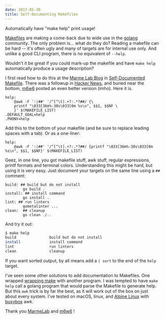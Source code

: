```yaml
---
date: 2017-05-30
title: Self-Documenting Makefiles
---
```

Automatically have "make help" print usage!<!--more-->

[Makefiles](https://www.gnu.org/software/make/manual/html_node/Introduction.html) are making a come-back due to wide use in the [golang](https://golang.org) community. The only problem is... what do they do? Reading a makefile can be hard -- it's often ugly and many of targets are for internal use only.  And unlike a good CLI program, there is no equivalent of `--help`.  

Wouldn't it be great if you could mark-up the makefile and have `make help` automatically produce a usage description?

I first read how to do this at the [Marme Lab Blog](https://marmelab.com/blog/) in [Self-Documented Makefile](https://marmelab.com/blog/2016/02/29/auto-documented-makefile.html). There was a followup in [Hacker News](https://news.ycombinator.com/item?id=11195539), and buried near the bottom, [m6w6](https://news.ycombinator.com/user?id=m6w6) posted an even better version (imho).  Here it is.

```make
help:
	@awk -F ':|##' '/^[^\t].+?:.*?##/ {\
	printf "\033[36m%-30s\033[0m %s\n", $$1, $$NF \
	}' $(MAKEFILE_LIST)
.DEFAULT_GOAL=help
.PHONY=help
```

Add this to the bottom of your makefile (and be sure to replace leading spaces with a tab).  Or as a one-liner:

```make
help:
	@awk -F ':|##' '/^[^\t].+?:.*?##/ {printf "\033[36m%-30s\033[0m %s\n", $$1, $$NF}' $(MAKEFILE_LIST)    
```

Geez, in one line, you got makefile stuff, awk stuff, regular expressions, printf formats and terminal colors.  Understanding this might be hard, but using it is very easy.  Just document your targets on the same line using a `##` comment:

```make
build: ## build but do not install
        go build .
install: ## install command
        go install .
lint: ## run linters
        gometalinter ...
clean:  ## cleanup
        go clean ./..
```

And try it out:

```sh
$ make help
build               build but do not install
install             install command
lint                run linters
clean               cleanup
```

If you want sorted output, by all means add a `| sort` to the end of the `help` target.

I've seen some other solutions to add documentation to Makefiles.  One wrapped [wrapping make](https://medium.com/@tjholowaychuk/modern-make-b55d53cf80d9) with another program.  I was tempted to have `make help` call a golang program that would parse the Makefile to generate help.  But this `awk` trick is by far the best, as it will work out of the box on just about every system.  I've tested on macOS, linux, and [Alpine Linux](https://alpinelinux.org) with [busybox](https://busybox.net) awk.

Thank you [MarmeLab](https://marmelab.com/) and [m6w6](https://news.ycombinator.com/user?id=m6w6) !

